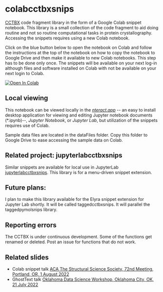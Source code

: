 # colabcctbxsnips

[CCTBX](https://cci.lbl.gov/docs/cctbx/) code fragment library in the form of a Google Colab snippet notebook. This library is a small collection of the code fragment to aid doing routine and not so routine computational tasks in protein crystallography. Accessing the snippets requires using a new Colab notebook. 

Click on the blue button below to open the notebook on Colab and follow the instructions at the top of the notebook on how to copy the notebook to Google Drive and then make it available to new Colab notebooks. This step has to be done only once. The snippets will be available on your next log-in although files and software installed on Colab with not be available on your next login to Colab.

<a href="https://colab.research.google.com/github/MooersLab/colabcctbxsnips/blob/main/colabcctbxsnips.ipynb" target="_parent"><img src="https://colab.research.google.com/assets/colab-badge.svg" alt="Open In Colab"/></a>

## Local viewing

This notebook can be viewed locally in the [*nteract.app*](https://nteract.io/) -- an easy to install desktop application for viewing and editing Jupyter notebook documents (*.ipynb)--, *Jupyter Notebook*, or *Jupyter Lab*, but utilization of the snippets requires use of Colab.

Sample data files are located in the dataFiles folder.
Copy this folder to Google Drive to ease accessing the sample data on Colab.

## Related project: jupyterlabcctbxsnips

Similar snippets are available for local use in JupyterLab [jupyterlabcctbxsnips](https://github.com/MooersLab/jupyterlabcctbxsnips). 
This library is for a menu-driven snippet extension.

## Future plans:

I plan to make this library available for the Elyra snippet extension for Jupyter Lab shortly. 
It will be called taggedcctbxsnips. 
It will parallel the taggedpymolsnips library.

## Reporting errors

The CCTBX is under continuous development. 
Some of the functions get renamed or deleted.
Post an issue for functions that do not work.

## Related slides

- Colab snippet talk [ACA The Structural Science Society, 72nd Meeting, Portland, OR, 1 August 2022](https://github.com/MooersLab/ACA2022)
- GhostText talk [Oklahoma Data Science Workshop, Oklahoma City, OK, 21 July 2022](https://github.com/MooersLab/DSW22ghosttext)


